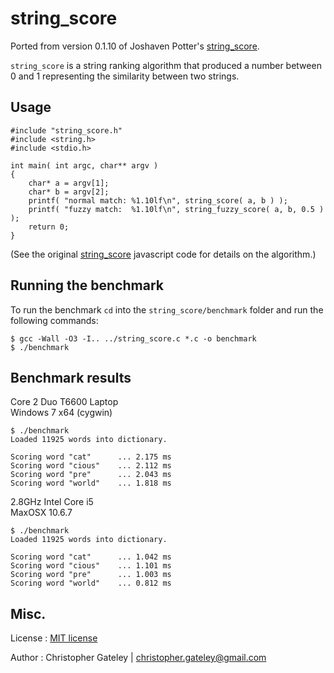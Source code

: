 string_score
=============

Ported from version 0.1.10 of Joshaven Potter's [string_score][0].

`string_score` is a string ranking algorithm that produced a number between 0 and 1 representing the similarity between two strings.

Usage
-----

    #include "string_score.h"
    #include <string.h>
    #include <stdio.h>

    int main( int argc, char** argv )
    {
        char* a = argv[1];
        char* b = argv[2];
        printf( "normal match: %1.10lf\n", string_score( a, b ) );
        printf( "fuzzy match:  %1.10lf\n", string_fuzzy_score( a, b, 0.5 ) );
        return 0;
    }

(See the original [string_score][0] javascript code for details on the algorithm.)

Running the benchmark
---------------------

To run the benchmark `cd` into the `string_score/benchmark` folder and run the following commands:

    $ gcc -Wall -O3 -I.. ../string_score.c *.c -o benchmark
    $ ./benchmark

Benchmark results
-----------------

Core 2 Duo T6600 Laptop  
Windows 7 x64 (cygwin)

    $ ./benchmark
    Loaded 11925 words into dictionary.

    Scoring word "cat"      ... 2.175 ms
    Scoring word "cious"    ... 2.112 ms
    Scoring word "pre"      ... 2.043 ms
    Scoring word "world"    ... 1.818 ms

2.8GHz Intel Core i5  
MaxOSX 10.6.7

    $ ./benchmark
    Loaded 11925 words into dictionary.

    Scoring word "cat"      ... 1.042 ms
    Scoring word "cious"    ... 1.101 ms
    Scoring word "pre"      ... 1.003 ms
    Scoring word "world"    ... 0.812 ms

Misc.
-----

License : [MIT license](http://www.opensource.org/licenses/mit-license.php)

Author : Christopher Gateley | [christopher.gateley@gmail.com](mailto:christopher.gateley@gmail.com)

[0]: http://github.com/joshaven/string_score
